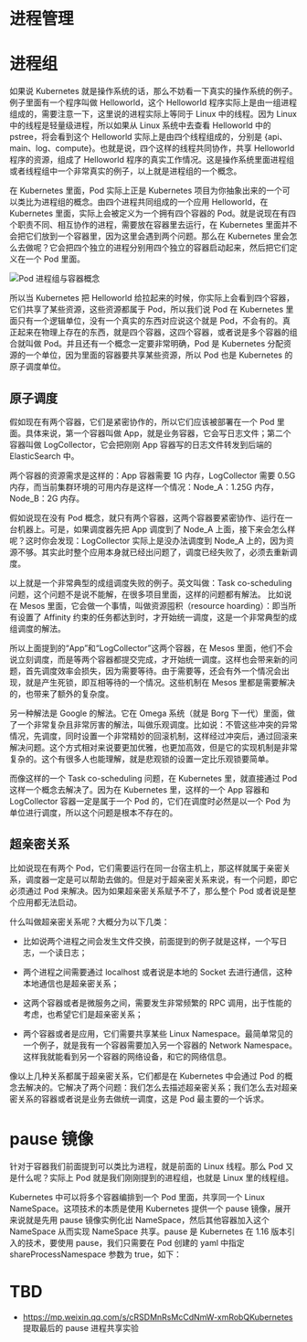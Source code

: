 # 进程管理

# 进程组

如果说 Kubernetes 就是操作系统的话，那么不妨看一下真实的操作系统的例子。例子里面有一个程序叫做 Helloworld，这个 Helloworld 程序实际上是由一组进程组成的，需要注意一下，这里说的进程实际上等同于 Linux 中的线程。因为 Linux 中的线程是轻量级进程，所以如果从 Linux 系统中去查看 Helloworld 中的 pstree，将会看到这个 Helloworld 实际上是由四个线程组成的，分别是 {api、main、log、compute}。也就是说，四个这样的线程共同协作，共享 Helloworld 程序的资源，组成了 Helloworld 程序的真实工作情况。这是操作系统里面进程组或者线程组中一个非常真实的例子，以上就是进程组的一个概念。

在 Kubernetes 里面，Pod 实际上正是 Kubernetes 项目为你抽象出来的一个可以类比为进程组的概念。由四个进程共同组成的一个应用 Helloworld，在 Kubernetes 里面，实际上会被定义为一个拥有四个容器的 Pod。就是说现在有四个职责不同、相互协作的进程，需要放在容器里去运行，在 Kubernetes 里面并不会把它们放到一个容器里，因为这里会遇到两个问题。那么在 Kubernetes 里会怎么去做呢？它会把四个独立的进程分别用四个独立的容器启动起来，然后把它们定义在一个 Pod 里面。

![Pod 进程组与容器概念](https://s2.ax1x.com/2019/10/06/ugDUbV.jpg)

所以当 Kubernetes 把 Helloworld 给拉起来的时候，你实际上会看到四个容器，它们共享了某些资源，这些资源都属于 Pod，所以我们说 Pod 在 Kubernetes 里面只有一个逻辑单位，没有一个真实的东西对应说这个就是 Pod，不会有的。真正起来在物理上存在的东西，就是四个容器，这四个容器，或者说是多个容器的组合就叫做 Pod。并且还有一个概念一定要非常明确，Pod 是 Kubernetes 分配资源的一个单位，因为里面的容器要共享某些资源，所以 Pod 也是 Kubernetes 的原子调度单位。

## 原子调度

假如现在有两个容器，它们是紧密协作的，所以它们应该被部署在一个 Pod 里面。具体来说，第一个容器叫做 App，就是业务容器，它会写日志文件；第二个容器叫做 LogCollector，它会把刚刚 App 容器写的日志文件转发到后端的 ElasticSearch 中。

两个容器的资源需求是这样的：App 容器需要 1G 内存，LogCollector 需要 0.5G 内存，而当前集群环境的可用内存是这样一个情况：Node_A：1.25G 内存，Node_B：2G 内存。

假如说现在没有 Pod 概念，就只有两个容器，这两个容器要紧密协作、运行在一台机器上。可是，如果调度器先把 App 调度到了 Node_A 上面，接下来会怎么样呢？这时你会发现：LogCollector 实际上是没办法调度到 Node_A 上的，因为资源不够。其实此时整个应用本身就已经出问题了，调度已经失败了，必须去重新调度。

以上就是一个非常典型的成组调度失败的例子。英文叫做：Task co-scheduling 问题，这个问题不是说不能解，在很多项目里面，这样的问题都有解法。
比如说在 Mesos 里面，它会做一个事情，叫做资源囤积（resource hoarding）：即当所有设置了 Affinity 约束的任务都达到时，才开始统一调度，这是一个非常典型的成组调度的解法。

所以上面提到的“App”和“LogCollector”这两个容器，在 Mesos 里面，他们不会说立刻调度，而是等两个容器都提交完成，才开始统一调度。这样也会带来新的问题，首先调度效率会损失，因为需要等待。由于需要等，还会有外一个情况会出现，就是产生死锁，即互相等待的一个情况。这些机制在 Mesos 里都是需要解决的，也带来了额外的复杂度。

另一种解法是 Google 的解法。它在 Omega 系统（就是 Borg 下一代）里面，做了一个非常复杂且非常厉害的解法，叫做乐观调度。比如说：不管这些冲突的异常情况，先调度，同时设置一个非常精妙的回滚机制，这样经过冲突后，通过回滚来解决问题。这个方式相对来说要更加优雅，也更加高效，但是它的实现机制是非常复杂的。这个有很多人也能理解，就是悲观锁的设置一定比乐观锁要简单。

而像这样的一个 Task co-scheduling 问题，在 Kubernetes 里，就直接通过 Pod 这样一个概念去解决了。因为在 Kubernetes 里，这样的一个 App 容器和 LogCollector 容器一定是属于一个 Pod 的，它们在调度时必然是以一个 Pod 为单位进行调度，所以这个问题是根本不存在的。

## 超亲密关系

比如说现在有两个 Pod，它们需要运行在同一台宿主机上，那这样就属于亲密关系，调度器一定是可以帮助去做的。但是对于超亲密关系来说，有一个问题，即它必须通过 Pod 来解决。因为如果超亲密关系赋予不了，那么整个 Pod 或者说是整个应用都无法启动。

什么叫做超亲密关系呢？大概分为以下几类：

- 比如说两个进程之间会发生文件交换，前面提到的例子就是这样，一个写日志，一个读日志；

- 两个进程之间需要通过 localhost 或者说是本地的 Socket 去进行通信，这种本地通信也是超亲密关系；

- 这两个容器或者是微服务之间，需要发生非常频繁的 RPC 调用，出于性能的考虑，也希望它们是超亲密关系；

- 两个容器或者是应用，它们需要共享某些 Linux Namespace。最简单常见的一个例子，就是我有一个容器需要加入另一个容器的 Network Namespace。这样我就能看到另一个容器的网络设备，和它的网络信息。

像以上几种关系都属于超亲密关系，它们都是在 Kubernetes 中会通过 Pod 的概念去解决的。它解决了两个问题：我们怎么去描述超亲密关系；我们怎么去对超亲密关系的容器或者说是业务去做统一调度，这是 Pod 最主要的一个诉求。

# pause 镜像

针对于容器我们前面提到可以类比为进程，就是前面的 Linux 线程。那么 Pod 又是什么呢？实际上 Pod 就是我们刚刚提到的进程组，也就是 Linux 里的线程组。

Kubernetes 中可以将多个容器编排到一个 Pod 里面，共享同一个 Linux NameSpace。这项技术的本质是使用 Kubernetes 提供一个 pause 镜像，展开来说就是先用 pause 镜像实例化出 NameSpace，然后其他容器加入这个 NameSpace 从而实现 NameSpace 共享。pause 是 Kubernetes 在 1.16 版本引入的技术，要使用 pause，我们只需要在 Pod 创建的 yaml 中指定 shareProcessNamespace 参数为 true，如下：

# TBD

- https://mp.weixin.qq.com/s/cRSDMnRsMcCdNmW-xmRobQKubernetes 提取最后的 pause 进程共享实验
